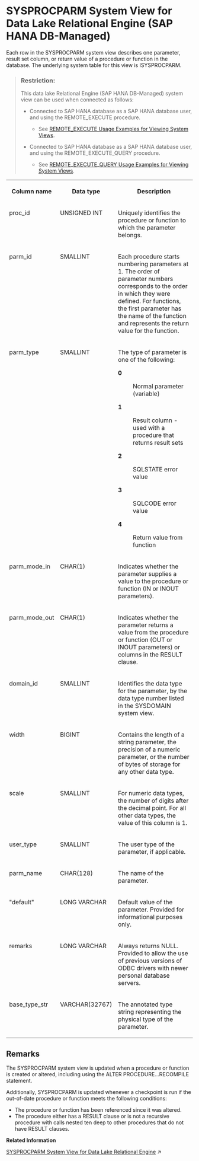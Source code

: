 <!-- loio80ec5b7639274fb58a0d680ef35009b6 -->

# SYSPROCPARM System View for Data Lake Relational Engine \(SAP HANA DB-Managed\)

Each row in the SYSPROCPARM system view describes one parameter, result set column, or return value of a procedure or function in the database. The underlying system table for this view is ISYSPROCPARM.



> ### Restriction:  
> This data lake Relational Engine \(SAP HANA DB-Managed\) system view can be used when connected as follows:
> 
> -   Connected to SAP HANA database as a SAP HANA database user, and using the REMOTE\_EXECUTE procedure.
> 
>     -   See [REMOTE\_EXECUTE Usage Examples for Viewing System Views](remote-execute-usage-examples-for-viewing-system-views-8b235c7.md).
> 
> -   Connected to SAP HANA database as a SAP HANA database user, and using the REMOTE\_EXECUTE\_QUERY procedure.
> 
>     -   See [REMOTE\_EXECUTE\_QUERY Usage Examples for Viewing System Views](remote-execute-query-usage-examples-for-viewing-system-views-ada51c0.md).




<table>
<tr>
<th valign="top">

Column name



</th>
<th valign="top">

Data type



</th>
<th valign="top">

Description



</th>
</tr>
<tr>
<td valign="top">

proc\_id



</td>
<td valign="top">

UNSIGNED INT



</td>
<td valign="top">

Uniquely identifies the procedure or function to which the parameter belongs.



</td>
</tr>
<tr>
<td valign="top">

parm\_id



</td>
<td valign="top">

SMALLINT



</td>
<td valign="top">

Each procedure starts numbering parameters at 1. The order of parameter numbers corresponds to the order in which they were defined. For functions, the first parameter has the name of the function and represents the return value for the function.



</td>
</tr>
<tr>
<td valign="top">

parm\_type



</td>
<td valign="top">

SMALLINT



</td>
<td valign="top">

The type of parameter is one of the following:


<dl>
<dt><b>

0

</b></dt>
<dd>

Normal parameter \(variable\)



</dd><dt><b>

1

</b></dt>
<dd>

Result column - used with a procedure that returns result sets



</dd><dt><b>

2

</b></dt>
<dd>

SQLSTATE error value



</dd><dt><b>

3

</b></dt>
<dd>

SQLCODE error value



</dd><dt><b>

4

</b></dt>
<dd>

Return value from function



</dd>
</dl>



</td>
</tr>
<tr>
<td valign="top">

parm\_mode\_in



</td>
<td valign="top">

CHAR\(1\)



</td>
<td valign="top">

Indicates whether the parameter supplies a value to the procedure or function \(IN or INOUT parameters\).



</td>
</tr>
<tr>
<td valign="top">

parm\_mode\_out



</td>
<td valign="top">

CHAR\(1\)



</td>
<td valign="top">

Indicates whether the parameter returns a value from the procedure or function \(OUT or INOUT parameters\) or columns in the RESULT clause.



</td>
</tr>
<tr>
<td valign="top">

domain\_id



</td>
<td valign="top">

SMALLINT



</td>
<td valign="top">

Identifies the data type for the parameter, by the data type number listed in the SYSDOMAIN system view.



</td>
</tr>
<tr>
<td valign="top">

width



</td>
<td valign="top">

BIGINT



</td>
<td valign="top">

Contains the length of a string parameter, the precision of a numeric parameter, or the number of bytes of storage for any other data type.



</td>
</tr>
<tr>
<td valign="top">

scale



</td>
<td valign="top">

SMALLINT



</td>
<td valign="top">

For numeric data types, the number of digits after the decimal point. For all other data types, the value of this column is 1.



</td>
</tr>
<tr>
<td valign="top">

user\_type



</td>
<td valign="top">

SMALLINT



</td>
<td valign="top">

The user type of the parameter, if applicable.



</td>
</tr>
<tr>
<td valign="top">

parm\_name



</td>
<td valign="top">

CHAR\(128\)



</td>
<td valign="top">

The name of the parameter.



</td>
</tr>
<tr>
<td valign="top">

"default"



</td>
<td valign="top">

LONG VARCHAR



</td>
<td valign="top">

Default value of the parameter. Provided for informational purposes only.



</td>
</tr>
<tr>
<td valign="top">

remarks



</td>
<td valign="top">

LONG VARCHAR



</td>
<td valign="top">

Always returns NULL. Provided to allow the use of previous versions of ODBC drivers with newer personal database servers.



</td>
</tr>
<tr>
<td valign="top">

base\_type\_str



</td>
<td valign="top">

VARCHAR\(32767\)



</td>
<td valign="top">

The annotated type string representing the physical type of the parameter.



</td>
</tr>
</table>



<a name="loio80ec5b7639274fb58a0d680ef35009b6__section_txc_hpf_xrb"/>

## Remarks

The SYSPROCPARM system view is updated when a procedure or function is created or altered, including using the ALTER PROCEDURE...RECOMPILE statement.

Additionally, SYSPROCPARM is updated whenever a checkpoint is run if the out-of-date procedure or function meets the following conditions:

-   The procedure or function has been referenced since it was altered.
-   The procedure either has a RESULT clause or is not a recursive procedure with calls nested ten deep to other procedures that do not have RESULT clauses.

**Related Information**  


[SYSPROCPARM System View for Data Lake Relational Engine](https://help.sap.com/viewer/19b3964099384f178ad08f2d348232a9/2023_1_QRC/en-US/3be984286c5f101483cb9e3f71175aa7.html "Each row in the SYSPROCPARM system view describes one parameter, result set column, or return value of a procedure or function in the database. The underlying system table for this view is ISYSPROCPARM.") :arrow_upper_right:

